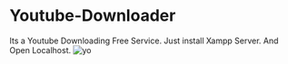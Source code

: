 # Youtube-Downloader
Its a Youtube Downloading Free Service.
Just install Xampp Server.
And Open Localhost.
![yo](https://user-images.githubusercontent.com/29797514/62184233-c12f5f00-b37a-11e9-9cec-8dfd047f26f6.png)

